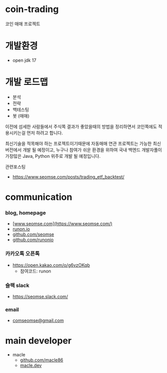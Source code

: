# coin-trading
코인 매매 프로젝트

# 개발환경
- open jdk 17

# 개발 로드맵
- 분석
- 전략
- 백테스팅
- 봇 (매매)

이전에 섬세한 사람들에서 주식쪽 결과가 좋았을때의 방법을 정리하면서 코인쪽에도 적용시키는걸 먼저 하려고 합니다.

최신기술을 적목해야 하는 프로젝트이기때문에 자동매매 연관 프로젝트는 가능한 최신버전에서 개발 될 예정이고, 누구나 참여가 쉬운 환경을 위하여 국내 백엔드 개발자풀이 가장많은 Java, Python 위주로 개발 될 예정입니다.

관련포스팅 
- https://www.seomse.com/posts/trading_etf_backtest/

# communication
### blog, homepage
- [www.seomse.com](https://www.seomse.com/)
- [runon.io](https://runon.io)
- [github.com/seomse](https://github.com/seomse)
- [github.com/runonio](https://github.com/runonio)

### 카카오톡 오픈톡
- https://open.kakao.com/o/g6vzOKqb
    - 참여코드: runon

### 슬랙 slack
- https://seomse.slack.com/

### email
- comseomse@gmail.com


# main developer
- macle
    -  [github.com/macle86](https://github.com/macle86)
    -  [macle.dev](https://macle.dev)
